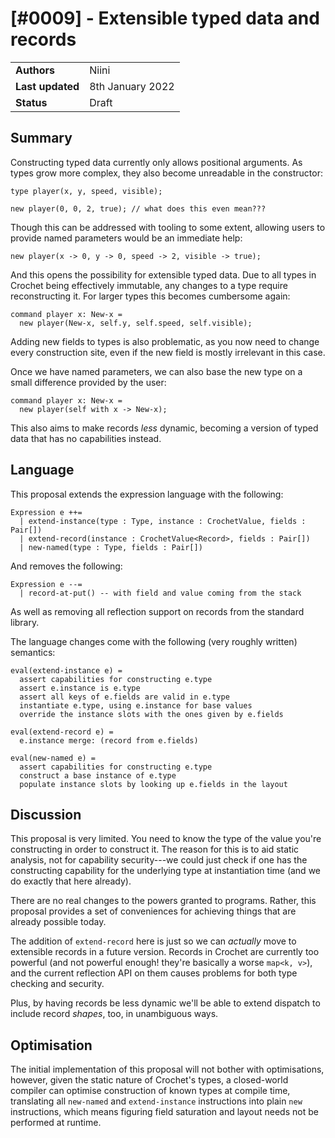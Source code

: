 # [#0009] - Extensible typed data and records

|                  |                  |
| ---------------- | ---------------- |
| **Authors**      | Niini            |
| **Last updated** | 8th January 2022 |
| **Status**       | Draft            |

## Summary

Constructing typed data currently only allows positional arguments. As
types grow more complex, they also become unreadable in the constructor:

    type player(x, y, speed, visible);

    new player(0, 0, 2, true); // what does this even mean???

Though this can be addressed with tooling to some extent, allowing users
to provide named parameters would be an immediate help:

    new player(x -> 0, y -> 0, speed -> 2, visible -> true);

And this opens the possibility for extensible typed data. Due to all
types in Crochet being effectively immutable, any changes to a type
require reconstructing it. For larger types this becomes cumbersome
again:

    command player x: New-x =
      new player(New-x, self.y, self.speed, self.visible);

Adding new fields to types is also problematic, as you now need to
change every construction site, even if the new field is mostly
irrelevant in this case.

Once we have named parameters, we can also base the new type on a
small difference provided by the user:

    command player x: New-x =
      new player(self with x -> New-x);

This also aims to make records _less_ dynamic, becoming a version
of typed data that has no capabilities instead.

## Language

This proposal extends the expression language with the following:

    Expression e ++=
      | extend-instance(type : Type, instance : CrochetValue, fields : Pair[])
      | extend-record(instance : CrochetValue<Record>, fields : Pair[])
      | new-named(type : Type, fields : Pair[])

And removes the following:

    Expression e --=
      | record-at-put() -- with field and value coming from the stack

As well as removing all reflection support on records from the standard library.

The language changes come with the following (very roughly written) semantics:

    eval(extend-instance e) =
      assert capabilities for constructing e.type
      assert e.instance is e.type
      assert all keys of e.fields are valid in e.type
      instantiate e.type, using e.instance for base values
      override the instance slots with the ones given by e.fields

    eval(extend-record e) =
      e.instance merge: (record from e.fields)

    eval(new-named e) =
      assert capabilities for constructing e.type
      construct a base instance of e.type
      populate instance slots by looking up e.fields in the layout

## Discussion

This proposal is very limited. You need to know the type of the value you're
constructing in order to construct it. The reason for this is to aid
static analysis, not for capability security---we could just check if one
has the constructing capability for the underlying type at instantiation
time (and we do exactly that here already).

There are no real changes to the powers granted to programs. Rather, this
proposal provides a set of conveniences for achieving things that are already
possible today.

The addition of `extend-record` here is just so we can _actually_ move to
extensible records in a future version. Records in Crochet are currently
too powerful (and not powerful enough! they're basically a worse `map<k, v>`),
and the current reflection API on them causes problems for both type
checking and security.

Plus, by having records be less dynamic we'll be able to extend dispatch to
include record _shapes_, too, in unambiguous ways.

## Optimisation

The initial implementation of this proposal will not bother with optimisations,
however, given the static nature of Crochet's types, a closed-world compiler
can optimise construction of known types at compile time, translating all
`new-named` and `extend-instance` instructions into plain `new` instructions,
which means figuring field saturation and layout needs not be performed at
runtime.
